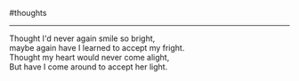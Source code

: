 
#thoughts 

___


Thought I'd never again smile so bright,  
maybe again have I learned to accept my fright.  
Thought my heart would never come alight,  
But have I come around to accept her light.  



